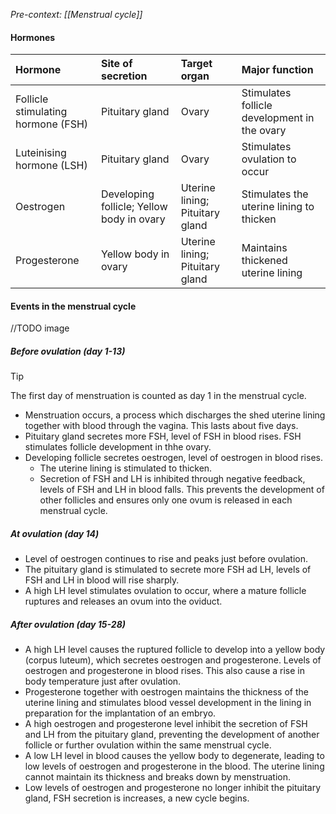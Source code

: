 *Pre-context: [[Menstrual cycle]]*

#### Hormones
| Hormone | Site of secretion | Target organ | Major function |
| :--- | :--- | :--- | :--- |
| Follicle stimulating hormone (FSH) | Pituitary gland | Ovary | Stimulates follicle development in the ovary |
| Luteinising hormone (LSH) | Pituitary gland | Ovary | Stimulates ovulation to occur |
| Oestrogen | Developing follicle; Yellow body in ovary | Uterine lining; Pituitary gland | Stimulates the uterine lining to thicken |
| Progesterone | Yellow body in ovary | Uterine lining; Pituitary gland | Maintains thickened uterine lining |

#### Events in the menstrual cycle
//TODO image

##### Before ovulation (day 1-13)
> [!tip]
> The first day of menstruation is counted as day 1 in the menstrual cycle.

- Menstruation occurs, a process which discharges the shed uterine lining together with blood through the vagina. This lasts about five days.
- Pituitary gland secretes more FSH, level of FSH in blood rises. FSH stimulates follicle development in thhe ovary.
- Developing follicle secretes oestrogen, level of oestrogen in blood rises.
	- The uterine lining is stimulated to thicken.
	- Secretion of FSH and LH is inhibited through negative feedback, levels of FSH and LH in blood falls. This prevents the development of other follicles and ensures only one ovum is released in each menstrual cycle.

##### At ovulation (day 14)
- Level of oestrogen continues to rise and peaks just before ovulation.
- The pituitary gland is stimulated to secrete more FSH ad LH, levels of FSH and LH in blood will rise sharply.
- A high LH level stimulates ovulation to occur, where a mature follicle ruptures and releases an ovum into the oviduct.

##### After ovulation (day 15-28)
- A high LH level causes the ruptured follicle to develop into a yellow body (corpus luteum), which secretes oestrogen and progesterone. Levels of oestrogen and progesterone in blood rises. This also cause a rise in body temperature just after ovulation.
- Progesterone together with oestrogen maintains the thickness of the uterine lining and stimulates blood vessel development in the lining in preparation for the implantation of an embryo.
- A high oestrogen and progesterone level inhibit the secretion of FSH and LH from the pituitary gland, preventing the development of another follicle or further ovulation within the same menstrual cycle.
- A low LH level in blood causes the yellow body to degenerate, leading to low levels of oestrogen and progesterone in the blood. The uterine lining cannot maintain its thickness and breaks down by menstruation.
- Low levels of oestrogen and progesterone no longer inhibit the pituitary gland, FSH secretion is increases, a new cycle begins.
